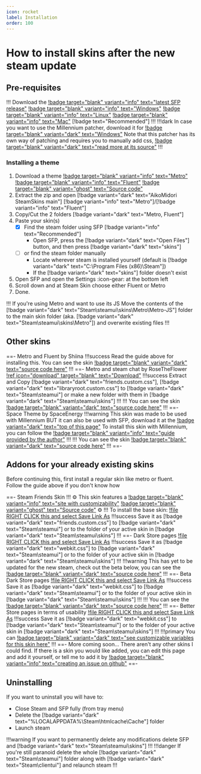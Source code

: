 ```yaml
---
icon: rocket
label: Installation
order: 100
---
```

# How to install skins after the new steam update

## Pre-requisites

!!! Download the [!badge target="blank" variant="info" text="latest SFP release"](https://github.com/PhantomGamers/SFP/releases)
[!badge target="blank" variant="info" text="Windows"](https://github.com/PhantomGamers/SFP/releases/latest/download/SFP_UI-win10-x64-SelfContained.zip) [!badge target="blank" variant="info" text="Linux"](https://github.com/PhantomGamers/SFP/releases/latest/download/SFP_UI-linux-x64-SelfContained.tar.gz) [!badge target="blank" variant="info" text="Mac"](https://github.com/PhantomGamers/SFP/releases/latest/download/SFP_UI-osx-x64-SelfContained.tar.gz) [!badge text="Recommended"]
!!!
!!!dark In case you want to use the Millennium patcher, download it for [!badge target="blank" variant="dark" text="Windows"](https://github.com/PhantomGamers/SFP/releases/latest/download/millennium.exe)
Note that this patcher has its own way of patching and requires you to manually add css, [!badge target="blank" variant="dark" text="read more at its source"](https://github.com/ShadowMonster99/millennium-steam-patcher/#readme)
!!!

### Installing a theme

1. Download a theme [!badge target="blank" variant="info" text="Metro"](https://download-directory.github.io/?url=https://github.com/AikoMidori/SteamSkins/tree/main/Metro/) [!badge target="blank" variant="info" text="Fluent"](https://download-directory.github.io/?url=https://github.com/AikoMidori/SteamSkins/tree/main/Fluent/) [!badge target="blank" variant="ghost" text="Source code"](https://github.com/AikoMidori/SteamSkins)
2. Extract the zip and open [!badge variant="dark" text="AikoMidori SteamSkins main"] [!badge variant="info" text="Metro"]/[!badge variant="info" text="Fluent"]
3. Copy/Cut the 2 folders [!badge variant="dark" text="Metro, Fluent"]
4. Paste your skin(s)
   - [x] Find the steam folder using SFP [!badge variant="info" text="Recommended"]
     - Open SFP, press the [!badge variant="dark" text="Open Files"] button, and then press [!badge variant="dark" text="skins"]
   - [ ] or find the steam folder manually
     - Locate wherever steam is installed yourself (default is [!badge variant="dark" text="C:\Program Files (x86)\Steam"])
     - If the [!badge variant="dark" text="skins"] folder doesn't exist
5. Open SFP and open the Settings :icon-gear: at the bottom left
6. Scroll down and at Steam Skin choose either Fluent or Metro
7. Done.

!!! If you're using Metro and want to use its JS
Move the contents of the [!badge variant="dark" text="Steam\steamui\skins\Metro\Metro-JS"] folder to the main skin folder (aka. [!badge variant="dark" text="Steam\steamui\skins\Metro"]) and overwrite existing files
!!!

## Other skins

==- Metro and Fluent by Shiina
!!!success Read the guide above for installing this.
You can see the skin [!badge target="blank" variant="dark" text="source code here"](https://github.com/AikoMidori/steam-dark-mode)
!!!
==- Metro and steam chat by RoseTheFlower
[!ref icon="download" target="blank" text="Download"](https://github.com/RoseTheFlower/MetroSteam/archive/refs/heads/master.zip)
!!!success Extract and Copy [!badge variant="dark" text="friends.custom.css"], [!badge variant="dark" text="libraryroot.custom.css"] to [!badge variant="dark" text="Steam\steamui"] or make a new folder with them in [!badge variant="dark" text="Steam\steamui\skins"]
!!!
!!! You can see the skin [!badge target="blank" variant="dark" text="source code here"](https://github.com/RoseTheFlower/MetroSteam)
!!!
==- Space Theme by SpaceEnergy
!!!warning This skin was made to be used with Millennium BUT it can also be used with SFP, download it at the [!badge variant="dark" text="top of this page"](/guides/installation.md#pre-requisites)
To install this skin with Millennium, you can follow the [!badge target="blank" variant="info" text="guide provided by the author"](https://github.com/SpaceEnergy/SpaceTheme-Steam#installation)
!!!
!!! You can see the skin [!badge target="blank" variant="dark" text="source code here"](https://github.com/SpaceEnergy/SpaceTheme-Steam)
!!!
==-

## Addons for your already existing skins

Before continuing this, first install a regular skin like metro or fluent.\
Follow the guide above if you don't know how

==- Steam Friends Skin
!!! :gear: This skin features a [!badge target="blank" variant="info" text="site with customizability"](https://chat.lasr.skin/) [!badge target="blank" variant="ghost" text="Source code"](https://github.com/LaserFlash/steam-chat-skin/) :gear:
!!!
To install the base skin:
[!file RIGHT CLICK this and select Save Link As](https://raw.githubusercontent.com/LaserFlash/steam-chat-skin/main/friends.custom.css)
!!!success Save it as [!badge variant="dark" text="friends.custom.css"] to [!badge variant="dark" text="Steam\steamui"] or to the folder of your active skin in [!badge variant="dark" text="Steam\steamui\skins"]
!!!
==- Dark Store pages
[!file RIGHT CLICK this and select Save Link As](https://raw.githubusercontent.com/AikoMidori/steam-dark-mode/master/webkit.css)
!!!success Save it as [!badge variant="dark" text="webkit.css"] to [!badge variant="dark" text="Steam\steamui"] or to the folder of your active skin in [!badge variant="dark" text="Steam\steamui\skins"]
!!!
!!!warning This has yet to be updated for the new steam, check out the beta below, you can see the [!badge target="blank" variant="dark" text="source code here"](https://github.com/AikoMidori/steam-dark-mode)
!!!
==- Beta Dark Store pages
[!file RIGHT CLICK this and select Save Link As](https://raw.githubusercontent.com/BallOpener/steam-dark-mode/beta2/css/webkit.css)
!!!success Save it as [!badge variant="dark" text="webkit.css"] to [!badge variant="dark" text="Steam\steamui"] or to the folder of your active skin in [!badge variant="dark" text="Steam\steamui\skins"]
!!!
!!! You can see the [!badge target="blank" variant="dark" text="source code here"](https://github.com/BallOpener/steam-dark-mode/tree/beta2)
!!!
==- Better Store pages in terms of usability
[!file RIGHT CLICK this and select Save Link As](/assets/css/webkit.css)
!!!success Save it as [!badge variant="dark" text="webkit.css"] to [!badge variant="dark" text="Steam\steamui"] or to the folder of your active skin in [!badge variant="dark" text="Steam\steamui\skins"]
!!!
!!!primary You can [!badge target="blank" variant="dark" text="see customizable variables for this skin here"](/assets/css/store.css)
!!!
==- More coming soon...
There aren't any other skins I could find. If there is a skin you would like added, you can edit this page and add it yourself, or tell me to add it by [!badge target="blank" variant="info" text="creating an issue on github"](https://github.com/xamionex/steamskins/issues/new?assignees=xamionex&labels=documentation&projects=&template=change-request.md&title=)
==-

## Uninstalling

If you want to uninstall you will have to:

- Close Steam and SFP fully (from tray menu)
- Delete the [!badge variant="dark" text="%LOCALAPPDATA%\Steam\htmlcache\Cache\"] folder
- Launch steam

!!!warning If you want to permanently delete any modifications delete SFP and [!badge variant="dark" text="Steam\steamui\skins"]
!!!
!!!danger If you're still paranoid delete the whole [!badge variant="dark" text="Steam\steamui"] folder along with [!badge variant="dark" text="Steam\clientui"] and relaunch steam
!!!
